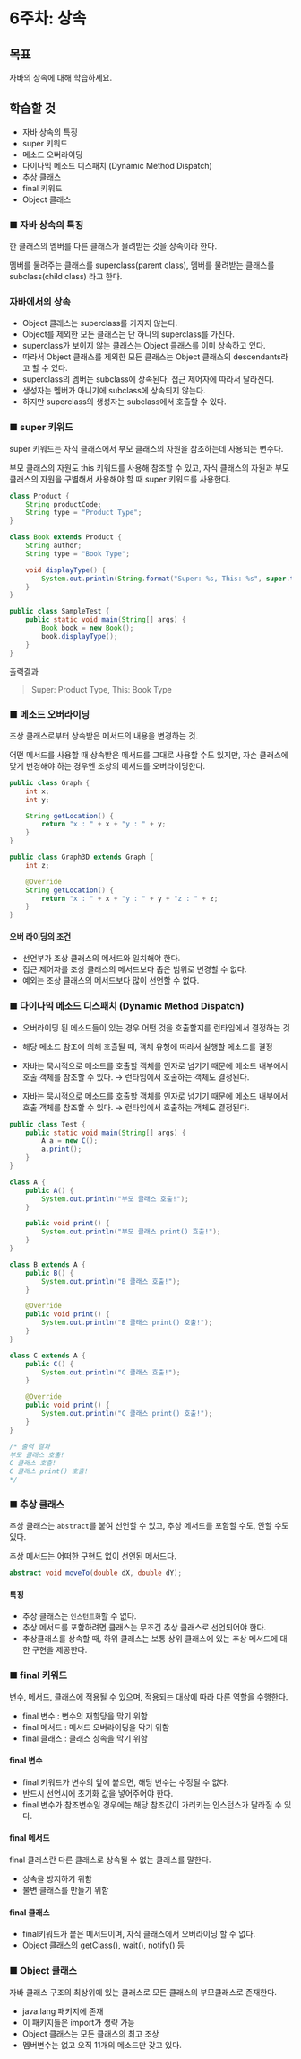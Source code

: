 # 6주차: 상속

## 목표

자바의 상속에 대해 학습하세요.

## 학습할 것
- 자바 상속의 특징
- super 키워드
- 메소드 오버라이딩
- 다이나믹 메소드 디스패치 (Dynamic Method Dispatch)
- 추상 클래스
- final 키워드
- Object 클래스

### ■ 자바 상속의 특징

한 클래스의 멤버를 다른 클래스가 물려받는 것을 상속이라 한다.

멤버를 물려주는 클래스를 superclass(parent class), 멤버를 물려받는 클래스를 subclass(child class) 라고 한다.

### 자바에서의 상속
- Object 클래스는 superclass를 가지지 않는다.
- Object를 제외한 모든 클래스는 단 하나의 superclass를 가진다.
- superclass가 보이지 않는 클래스는 Object 클래스를 이미 상속하고 있다.
- 따라서 Object 클래스를 제외한 모든 클래스는 Object 클래스의 descendants라고 할 수 있다.
- superclass의 멤버는 subclass에 상속된다. 접근 제어자에 따라서 달라진다.
- 생성자는 멤버가 아니기에 subclass에 상속되지 않는다.
- 하지만 superclass의 생성자는 subclass에서 호출할 수 있다.

### ■ super 키워드

super 키워드는 자식 클래스에서 부모 클래스의 자원을 참조하는데 사용되는 변수다. 

부모 클래스의 자원도 this 키워드를 사용해 참조할 수 있고, 자식 클래스의 자원과 부모 클래스의 자원을 구별해서 사용해야 할 때 super 키워드를 사용한다.

```java
class Product {
    String productCode;
    String type = "Product Type";
}

class Book extends Product {
    String author;
    String type = "Book Type";

    void displayType() {
        System.out.println(String.format("Super: %s, This: %s", super.type, this.type));
    }
}

public class SampleTest {
    public static void main(String[] args) {
        Book book = new Book();
        book.displayType();
    }
}
```

출력결과

> Super: Product Type, This: Book Type


### ■ 메소드 오버라이딩

조상 클래스로부터 상속받은 메서드의 내용을 변경하는 것.

어떤 메서드를 사용할 때 상속받은 메서드를 그대로 사용할 수도 있지만, 자손 클래스에 맞게 변경해야 하는 경우엔 조상의 메서드를 오버라이딩한다.

```java
public class Graph {
    int x;
    int y;

    String getLocation() {
        return "x : " + x + "y : " + y;
    }
}

public class Graph3D extends Graph {
    int z;

    @Override
    String getLocation() {
        return "x : " + x + "y : " + y + "z : " + z;
    }
}
```

#### 오버 라이딩의 조건

- 선언부가 조상 클래스의 메서드와 일치해야 한다.
- 접근 제어자를 조상 클래스의 메서드보다 좁은 범위로 변경할 수 없다.
- 예외는 조상 클래스의 메서드보다 많이 선언할 수 없다.

### ■ 다이나믹 메소드 디스패치 (Dynamic Method Dispatch)

- 오버라이딩 된 메소드들이 있는 경우 어떤 것을 호출할지를 런타임에서 결정하는 것
- 해당 메소드 참조에 의해 호출될 때, 객체 유형에 따라서 실행할 메소드를 결정
- 자바는 묵시적으로 메소드를 호출할 객체를 인자로 넘기기 때문에 메소드 내부에서 호출 객체를 참조할 수 있다. → 런타임에서 호출하는 객체도 결정된다.

- 자바는 묵시적으로 메소드를 호출할 객체를 인자로 넘기기 때문에 메소드 내부에서 호출 객체를 참조할 수 있다. → 런타임에서 호출하는 객체도 결정된다.

```java
public class Test {
    public static void main(String[] args) {
        A a = new C();
        a.print();
    }
}

class A {
    public A() {
        System.out.println("부모 클래스 호출!");
    }

    public void print() {
        System.out.println("부모 클래스 print() 호출!");
    }
}

class B extends A {
    public B() {
        System.out.println("B 클래스 호출!");
    }

    @Override
    public void print() {
        System.out.println("B 클래스 print() 호출!");
    }
}

class C extends A {
    public C() {
        System.out.println("C 클래스 호출!");
    }

    @Override
    public void print() {
        System.out.println("C 클래스 print() 호출!");
    }
}

/* 출력 결과
부모 클래스 호출!
C 클래스 호출!
C 클래스 print() 호출!
*/
```

### ■ 추상 클래스

추상 클래스는 `abstract`를 붙여 선언할 수 있고, 추상 메서드를 포함할 수도, 안할 수도 있다.

추상 메서드는 어떠한 구현도 없이 선언된 메서드다.

```java
abstract void moveTo(double dX, double dY);
```

#### 특징

- 추상 클래스는 `인스턴트화`할 수 없다.
- 추상 메서드를 포함하려면 클래스는 무조건 추상 클래스로 선언되어야 한다.
- 추상클래스를 상속할 때, 하위 클래스는 보통 상위 클래스에 있는 추상 메서드에 대한 구현을 제공한다.

### ■ final 키워드

변수, 메서드, 클래스에 적용될 수 있으며, 적용되는 대상에 따라 다른 역할을 수행한다.

- final 변수 : 변수의 재할당을 막기 위함
- final 메서드 : 메서드 오버라이딩을 막기 위함
- final 클래스 : 클래스 상속을 막기 위함

#### final 변수

- final 키워드가 변수의 앞에 붙으면, 해당 변수는 수정될 수 없다.
- 반드시 선언시에 초기화 값을 넣어주어야 한다.
- final 변수가 참조변수일 경우에는 해당 참조값이 가리키는 인스턴스가 달라질 수 있다.

#### final 메서드

final 클래스란 다른 클래스로 상속될 수 없는 클래스를 말한다.

- 상속을 방지하기 위함
- 불변 클래스를 만들기 위함

#### final 클래스

- final키워드가 붙은 메서드이며, 자식 클래스에서 오버라이딩 할 수 없다.
- Object 클래스의 getClass(), wait(), notify() 등


### ■ Object 클래스

자바 클래스 구조의 최상위에 있는 클래스로 모든 클래스의 부모클래스로 존재한다.

- java.lang 패키지에 존재
- 이 패키지들은 import가 생략 가능
- Object 클래스는 모든 클래스의 최고 조상
- 멤버변수는 없고 오직 11개의 메소드만 갖고 있다.